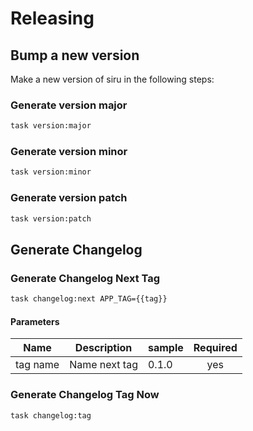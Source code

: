<!-- Space: Projects -->
<!-- Parent: Siru -->
<!-- Title: Releasing Siru -->
<!-- Label: Siru -->
<!-- Label: Project -->
<!-- Label: Releasing -->
<!-- Include: disclaimer.md -->
<!-- Include: ac:toc -->

# Releasing

## Bump a new version

Make a new version of siru in the following steps:

### Generate version major

```bash
task version:major
```

### Generate version minor

```bash
task version:minor
```

### Generate version patch

```bash
task version:patch
```

## Generate Changelog

### Generate Changelog Next Tag

```bash
task changelog:next APP_TAG={{tag}}
```

#### Parameters

| Name     | Description   | sample | Required |
| -------- | ------------- | ------ | :------: |
| tag name | Name next tag | 0.1.0  |   yes    |

### Generate Changelog Tag Now

```bash
task changelog:tag
```
